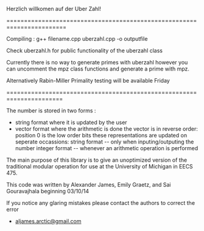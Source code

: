 Herzlich willkomen auf der Uber Zahl!

=======================================================================

Compiling : g++ filename.cpp uberzahl.cpp -o outputfile

Check uberzahl.h for public functionality of the uberzahl class

Currently there is no way to generate primes with uberzahl
however you can uncomment the mpz class functions and generate
a prime with mpz.

Alternatively Rabin-Miller Primality testing will be available Friday

======================================================================

The number is stored in two forms :
  - string format where it is updated by the user
  - vector<unsigned int> format where the arithmetic is done
      the vector is in reverse order: position 0 is the low order bits
    these representations are updated on seperate occassions:
      string format -- only when inputing/outputing the number
      integer format -- whenever an arithmetic operation is performed

The main purpose of this library is to give an unoptimized version
of the traditional modular operation for use at the University of Michigan
in EECS 475.

This code was written by Alexander James, Emily Graetz, and Sai Gouravajhala
beginning 03/10/14

If you notice any glaring mistakes please contact the authors to
correct the error
  -  aljames.arctic@gmail.com
